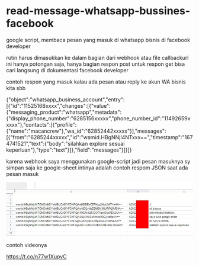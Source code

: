 # read-message-whatsapp-bussines-facebook
google script, membaca pesan yang masuk di whatsapp bisnis di facebook developer

rutin harus dimasukkan ke dalam bagian dari webhook atau file callbackurl
ini hanya potongan saja, hanya bagian respon post
untuk respon get bisa cari langsung di dokumentasi facebook developer

contoh respon yang masuk kalau ada pesan atau reply ke akun WA bisnis kita sbb

{"object":"whatsapp_business_account","entry":[{"id":"11525168xxxx","changes":[{"value":{"messaging_product":"whatsapp","metadata":{"display_phone_number":"6285156xxxxx","phone_number_id":"11492659xxxxx"},"contacts":[{"profile":{"name":"macancrew"},"wa_id":"62852442xxxxx"}],"messages":[{"from":"6285244xxxxx","id":"wamid.HBgNNjI4NTxxx==","timestamp":"1674741521","text":{"body":"silahkan explore sesuai keperluan"},"type":"text"}]},"field":"messages"}]}]}

karena webhook saya menggunakan google-script jadi pesan masuknya sy simpan saja ke google-sheet
intinya adalah contoh respom JSON saat ada pesan masuk 

<img src=Image3.jpg>

contoh videonya

https://t.co/n77w1XupvC
